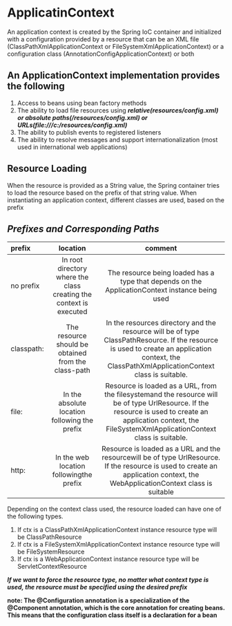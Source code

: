 # ApplicatinContext
An application context is created by the Spring IoC container and initialized
with a configuration provided by a resource that can be an XML file (ClassPathXmlApplicationContext or FileSystemXmlApplicationContext) or a
configuration class (AnnotationConfigApplicationContext) or both

## An ApplicationContext implementation provides the following
1. Access to beans using bean factory methods
2. The ability to load file resources using ***relative(resources/config.xml) or absolute
paths(/resources/config.xml) or URLs(file:///c:/resources/config.xml)***
3. The ability to publish events to registered listeners 
4. The ability to resolve messages and support internationalization
(most used in international web applications)

## Resource Loading
When the resource is provided as a String value,
the Spring container tries to load the resource based on the prefix of that string value.
When instantiating an application context, different classes are used, based on the prefix


## _Prefixes and Corresponding Paths_
| prefix     |                              location                               |                                                                                                     comment                                                                                                      |
|:-----------|:-------------------------------------------------------------------:|:----------------------------------------------------------------------------------------------------------------------------------------------------------------------------------------------------------------:|
| no prefix  | In root directory where the class creating the context is executed  |                                                         The resource being loaded has a type that depends on the ApplicationContext instance being used                                                          |
| classpath: |         The resource should be obtained from the class-path         |          In the resources directory and the resource will be of type ClassPathResource. If the resource is used to create an application context, the ClassPathXmlApplicationContext class is suitable.          |
| file:      |            In the absolute location following the prefix            |  Resource is loaded as a URL, from the filesystemand the resource will be of type UrlResource. If the resource is used to create an application context, the FileSystemXmlApplicationContext class is suitable.  |
| http:      |               In the web location followingthe prefix               |                  Resource is loaded as a URL and the resourcewill be of type UrlResource. If the resource is used to create an application context, the WebApplicationContext class is suitable                  |

Depending on the context class used, the resource loaded can have one of the
following types.
1. If ctx is a ClassPathXmlApplicationContext instance resource type
will be ClassPathResource
2. If ctx is a FileSystemXmlApplicationContext instance resource type
will be FileSystemResource
3. If ctx is a WebApplicationContext instance resource type will be
ServletContextResource

***If we want to force the resource type, no matter
what context type is used, the resource must be specified using the desired prefix***

**note: The @Configuration annotation is a specialization of the @Component annotation,
which is the core annotation for creating beans. This means that the configuration
class itself is a declaration for a bean**